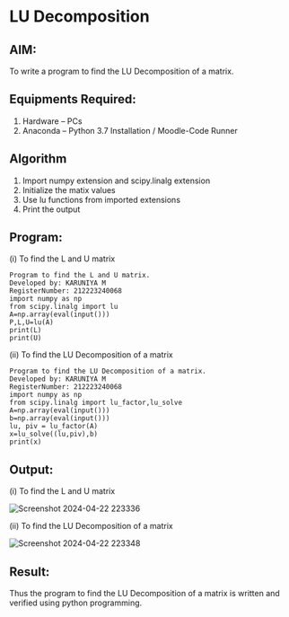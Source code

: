 # LU Decomposition 

## AIM:
To write a program to find the LU Decomposition of a matrix.

## Equipments Required:
1. Hardware – PCs
2. Anaconda – Python 3.7 Installation / Moodle-Code Runner

## Algorithm
1. Import numpy extension and scipy.linalg extension
2. Initialize the matix values
3. Use lu functions from imported extensions
4. Print the output

## Program:
(i) To find the L and U matrix
```
Program to find the L and U matrix.
Developed by: KARUNIYA M
RegisterNumber: 212223240068
import numpy as np
from scipy.linalg import lu
A=np.array(eval(input()))
P,L,U=lu(A)
print(L)
print(U)
```
(ii) To find the LU Decomposition of a matrix
```
Program to find the LU Decomposition of a matrix.
Developed by: KARUNIYA M
RegisterNumber: 212223240068
import numpy as np
from scipy.linalg import lu_factor,lu_solve
A=np.array(eval(input()))
b=np.array(eval(input()))
lu, piv = lu_factor(A)
x=lu_solve((lu,piv),b)
print(x)

```

## Output:
(i) To find the L and U matrix

![Screenshot 2024-04-22 223336](https://github.com/AkilaMohan/LU-Decomposition/assets/161425769/b0ec6be7-b147-4227-bf68-9f372a0e3676)

(ii) To find the LU Decomposition of a matrix

![Screenshot 2024-04-22 223348](https://github.com/AkilaMohan/LU-Decomposition/assets/161425769/9638b6ce-5e8f-47de-825b-728179b3b756)

## Result:
Thus the program to find the LU Decomposition of a matrix is written and verified using python programming.

